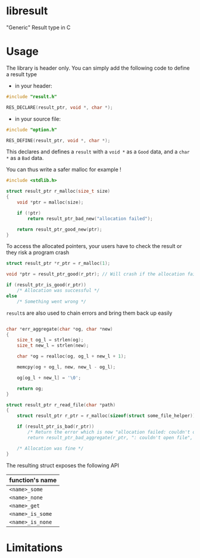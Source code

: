 # libresult

"Generic" Result type in C

# Usage

The library is header only. You can simply add the following code to define a result type

* in your header:
```c
#include "result.h"

RES_DECLARE(result_ptr, void *, char *);
```

* in your source file:
```c
#include "option.h"

RES_DEFINE(result_ptr, void *, char *);
```

This declares and defines a `result` with a `void *` as a `Good` data, and a `char *` as
a `Bad` data.

You can thus write a safer malloc for example !

```c
#include <stdlib.h>

struct result_ptr r_malloc(size_t size)
{
    void *ptr = malloc(size);

    if (!ptr)
        return result_ptr_bad_new("allocation failed");

    return result_ptr_good_new(ptr);
}
```

To access the allocated pointers, your users have to check the result or they risk a
program crash

```c
struct result_ptr *r_ptr = r_malloc(1);

void *ptr = result_ptr_good(r_ptr); // Will crash if the allocation failed !

if (result_ptr_is_good(r_ptr))
    /* Allocation was successful */
else
    /* Something went wrong */
```

`result`s are also used to chain errors and bring them back up easily

```c

char *err_aggregate(char *og, char *new)
{
    size_t og_l = strlen(og);
    size_t new_l = strlen(new);

    char *og = realloc(og, og_l + new_l + 1);

    memcpy(og + og_l, new, new_l - og_l);

    og[og_l + new_l] = '\0';

    return og;
}

struct result_ptr r_read_file(char *path)
{
    struct result_ptr r_ptr = r_malloc(sizeof(struct some_file_helper));

    if (result_ptr_is_bad(r_ptr))
        /* Return the error which is now "allocation failed: couldn't open file"
        return result_ptr_bad_aggregate(r_ptr, ": couldn't open file", err_aggregate))

    /* Allocation was fine */
}

```

The resulting struct exposes the following API

|function's name|
|---|
|`<name>_some`|
|`<name>_none`|
|`<name>_get`|
|`<name>_is_some`|
|`<name>_is_none`|

# Limitations
